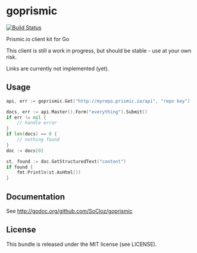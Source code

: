 goprismic
=========

[![Build Status](https://secure.travis-ci.org/SoCloz/goprismic.png?branch=master)](http://travis-ci.org/SoCloz/goprismic)

Prismic.io client kit for Go

This client is still a work in progress, but should be stable - use at your own risk.

Links are currently not implemented (yet).

Usage
-----

```go
api, err := goprismic.Get("http://myrepo.prismic.io/api", "repo key")

docs, err := api.Master().Form("everything").Submit()
if err != nil {
	// handle error
}
if len(docs) == 0 {
	// nothing found
}
doc := docs[0]

st, found := doc.GetStructuredText("content")
if found {
	fmt.Println(st.AsHtml())
}
```

Documentation
-------------

See http://godoc.org/github.com/SoCloz/goprismic

License
-------

This bundle is released under the MIT license (see LICENSE).